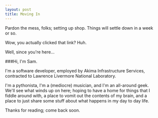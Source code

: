 ```yaml
---
layout: post
title: Moving In
---
```


Pardon the mess, folks; setting up shop. Things will settle down in a week or so.

<!-- more -->

Wow, you actually clicked that link? Huh.

Well, since you're here...

###Hi, I'm Sam.

I'm a software developer, employed by Akima Infrastructure Services, contracted to Lawrence Livermore National Laboratory.

I'm a pythonista, I'm a (mediocre) musician, and I'm an all-around geek. We'll see what winds up on here; hoping to have a home for things that I fiddle around with, a place to vomit out the contents of my brain, and a place to just share some stuff about what happens in my day to day life.

Thanks for reading; come back soon.